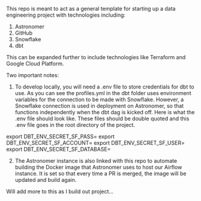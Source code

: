 This repo is meant to act as a general template for starting up a data engineering project with technologies including:

1. Astronomer
2. GitHub
3. Snowflake
4. dbt

This can be expanded further to include technologies like Terraform and Google Cloud Platform.

Two important notes:

1. To develop locally, you will need a .env file to store credentials for dbt to use. As you can see the profiles.yml in the dbt folder uses environment variables for the connection to be made with Snowflake. However, a Snowflake connection is used in deployment on Astronomer, so that functions independently when the dbt dag is kicked off. Here is what the .env file should look like. These files should be double quoted and this .env file goes in the root directory of the project.

export DBT_ENV_SECRET_SF_PASS=<your sf password>
export DBT_ENV_SECRET_SF_ACCOUNT=<your sf account url>
export DBT_ENV_SECRET_SF_USER=<your sf user name>
export DBT_ENV_SECRET_SF_DATABASE=<your sf database>

2. The Astronomer instance is also linked with this repo to automate building the Docker image that Astronomer uses to host our Airflow instance. It is set so that every time a PR is merged, the image will be updated and build again. 

Will add more to this as I build out project...